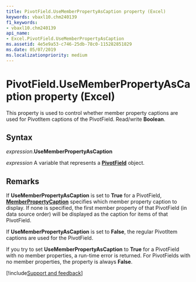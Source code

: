 ```yaml
---
title: PivotField.UseMemberPropertyAsCaption property (Excel)
keywords: vbaxl10.chm240139
f1_keywords:
- vbaxl10.chm240139
api_name:
- Excel.PivotField.UseMemberPropertyAsCaption
ms.assetid: 4e5e9a53-c746-25db-78c0-115282851829
ms.date: 05/07/2019
ms.localizationpriority: medium
---
```



# PivotField.UseMemberPropertyAsCaption property (Excel)

This property is used to control whether member property captions are used for PivotItem captions of the PivotField. Read/write **Boolean**.


## Syntax

_expression_.**UseMemberPropertyAsCaption**

_expression_ A variable that represents a **[PivotField](Excel.PivotField.md)** object.


## Remarks

If **UseMemberPropertyAsCaption** is set to **True** for a PivotField, **[MemberPropertyCaption](excel.pivotfield.memberpropertycaption.md)** specifies which member property caption to display. If none is specified, the first member property of that PivotField (in data source order) will be displayed as the caption for items of that PivotField.

If **UseMemberPropertyAsCaption** is set to **False**, the regular PivotItem captions are used for the PivotField.

If you try to set **UseMemberPropertyAsCaption** to **True** for a PivotField with no member properties, a run-time error is returned. For PivotFields with no member properties, the property is always **False**.




[!include[Support and feedback](~/includes/feedback-boilerplate.md)]